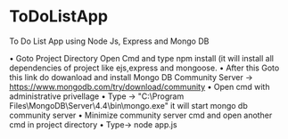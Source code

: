 # ToDoListApp
To Do List App using Node Js, Express and Mongo DB

•	Goto Project Directory Open Cmd and type npm install (it will install all dependencies of project like ejs,express and mongoose. 
•	After this Goto this link do dowanload and install Mongo DB Community Server ->  https://www.mongodb.com/try/download/community
•	Open cmd with administrative privellage
•	Type -> "C:\Program Files\MongoDB\Server\4.4\bin\mongo.exe"   it will start mongo db community server
•	Minimize community server cmd and open another cmd in project directory 
•	Type-> node app.js 

